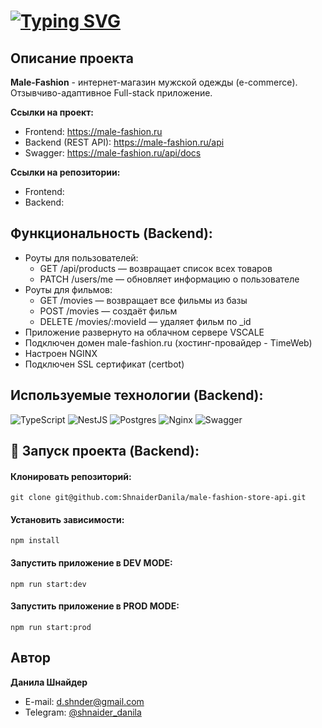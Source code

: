 # [![Typing SVG](https://readme-typing-svg.demolab.com?font=Fira+Code&size=30&pause=1000&random=false&width=500&lines=Male-Fashion+(Backend))](https://git.io/typing-svg)



## Описание проекта
**Male-Fashion** - интернет-магазин мужской одежды (e-commerce). Отзывчиво-адаптивное Full-stack приложение.

**Ссылки на проект:**
- Frontend: https://male-fashion.ru
- Backend (REST API): https://male-fashion.ru/api
- Swagger: https://male-fashion.ru/api/docs

**Ссылки на репозитории:**
- Frontend: 
- Backend: 

## Функциональность (Backend): 
* Роуты для пользователей:
  + GET /api/products — возвращает список всех товаров
  + PATCH /users/me — обновляет информацию о пользователе
* Роуты для фильмов: 
  + GET /movies — возвращает все фильмы из базы
  + POST /movies — создаёт фильм
  + DELETE /movies/:movieId — удаляет фильм по _id
* Приложение развернуто на облачном сервере VSCALE
* Подключен домен male-fashion.ru (хостинг-провайдер - TimeWeb)
* Настроен NGINX
* Подключен SSL сертификат (certbot)

## Используемые технологии (Backend):
![TypeScript](https://img.shields.io/badge/typescript-%23007ACC.svg?style=for-the-badge&logo=typescript&logoColor=white)
![NestJS](https://img.shields.io/badge/nestjs-%23E0234E.svg?style=for-the-badge&logo=nestjs&logoColor=white)
![Postgres](https://img.shields.io/badge/postgres-%23316192.svg?style=for-the-badge&logo=postgresql&logoColor=white)
![Nginx](https://img.shields.io/badge/nginx-%23009639.svg?style=for-the-badge&logo=nginx&logoColor=white)
![Swagger](https://img.shields.io/badge/-Swagger-%23Clojure?style=for-the-badge&logo=swagger&logoColor=white)

## 🚀 Запуск проекта (Backend):

#### Клонировать репозиторий:
```
git clone git@github.com:ShnaiderDanila/male-fashion-store-api.git
```
#### Установить зависимости:
```
npm install
```
#### Запустить приложение в DEV MODE:
```
npm run start:dev
```
#### Запустить приложение в PROD MODE:
```
npm run start:prod
```

## Автор

**Данила Шнайдер**

- E-mail: [d.shnder@gmail.com](mailto:d.shnder@gmail.com)
- Telegram: [@shnaider_danila](https://t.me/shnaider_danila)


